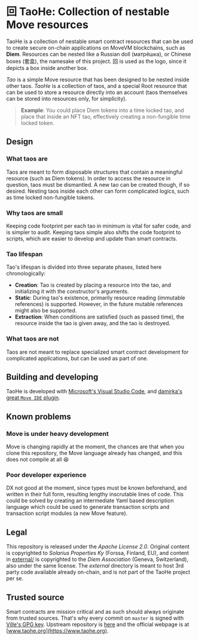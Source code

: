 # 回 TaoHe: Collection of nestable Move resources
TaoHe is a collection of nestable smart contract resources that can be used to create secure on-chain applications on MoveVM blockchains, such as **Diem**. Resources can be nested like a Russian doll (матрёшка), or Chinese boxes (套盒), the namesake of this project. 回 is used as the logo, since it depicts a box inside another box.

*Tao* is a simple Move resource that has been designed to be nested inside other taos. *TaoHe* is a collection of taos, and a special Root resource that can be used to store a resource directly into an account (taos themselves can be stored into resources only, for simplicity).

> **Example**: You could place Diem tokens into a time locked tao, and place that inside an NFT tao, effectively creating a non-fungible time locked token.

## Design
### What taos are
Taos are meant to form disposable structures that contain a meaningful resource (such as Diem tokens). In order to access the resource in question, taos must be dismantled. A new tao can be created though, if so desired. Nesting taos inside each other can form complicated logics, such as time locked non-fungible tokens.

### Why taos are small
Keeping code footprint per each tao in minimum is vital for safer code, and is simpler to audit. Keeping taos simple also shifts the code footprint to scripts, which are easier to develop and update than smart contracts.

### Tao lifespan
Tao's lifespan is divided into three separate phases, listed here chronologically:
 * **Creation**: Tao is created by placing a resource into the tao, and initializing it with the constructor's arguments.
 * **Static**: During tao's existence, primarily resource reading (immutable references) is supported. However, in the future mutable references might also be supported.
 * **Extraction**: When conditions are satisfied (such as passed time), the resource inside the tao is given away, and the tao is destroyed.

### What taos are not
Taos are not meant to replace specialized smart contract development for complicated applications, but can be used as part of one.

## Building and developing
TaoHe is developed with [Microsoft's Visual Studio Code](https://code.visualstudio.com/), and [damirka's great `Move IDE` plugin](https://marketplace.visualstudio.com/items?itemName=damirka.move-ide).

## Known problems
### Move is under heavy development
Move is changing rapidly at the moment, the chances are that when you clone this repository, the Move language already has changed, and this does not compile at all 😆

### Poor developer experience
DX not good at the moment, since types must be known beforehand, and written in their full form, resulting lengthy inscrutable lines of code. This could be solved by creating an intermediate Yaml based description language which could be used to generate transaction scripts and transaction script modules (a new Move feature).

## Legal
This repository is released under the *Apache License 2.0*. Original content is copyrighted to *Solarius Properties Ky* (Forssa, Finland, EU), and content in [external/](external/) is copyrighted to the *Diem Association* (Geneva, Switzerland), also under the same license. The *external* directory is meant to host 3rd party code available already on-chain, and is not part of the TaoHe project per se.

## Trusted source
Smart contracts are mission critical and as such should always originate from trusted sources. That's why every commit on `master` is signed with [Ville's GPG key](http://keys.gnupg.net/pks/lookup?op=vindex&fingerprint=on&search=0x49065E1275E46F96). Upstream repository is [here](https://github.com/villesundell/taohe/) and the official webpage is at [www.taohe.org](https://www.taohe.org).